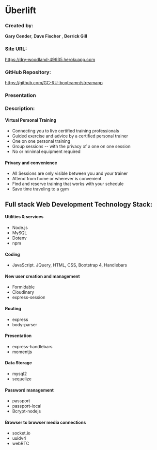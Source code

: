 # Überlift

### Created by:
__Gary Cender__, __Dave Fischer__ , __Derrick Gill__ 
### Site URL: 
 https://dry-woodland-49935.herokuapp.com
### GitHub Repository: 
https://github.com/GC-RU-bootcamp/streamapp
### Presentation


### Description:
#### Virtual Personal Training
* Connecting you to live certified training professionals
* Guided exercise and advice by a certified personal trainer
* One on one personal training
* Group sessions -- with the privacy of a one on one session
* No or minimal equipment required
#### Privacy and convenience
* All Sessions are only visible between you and your trainer
* Attend from home or wherever is convenient
* Find and reserve training that works with your schedule
* Save time traveling to a gym


## Full stack Web Development Technology Stack: 

#### Utilities & services
*   Node.js
*   MySQL   
*   Dotenv
*   npm 

#### Coding 
* JavaScript. JQuery, HTML, CSS, Bootstrap 4,  Handlebars

#### New user creation and management 
*   Formidable
*   Cloudinary   
*   express-session
 
#### Routing
*   express
*   body-parser

#### Presentation
*  express-handlebars
*  momentjs

#### Data Storage
*   mysql2
*   sequelize

#### Password management
*    passport
*    passport-local
*    Bcrypt-nodejs

#### Browser to browser media connections
*    socket.io
*    uuidv4
*    webRTC

